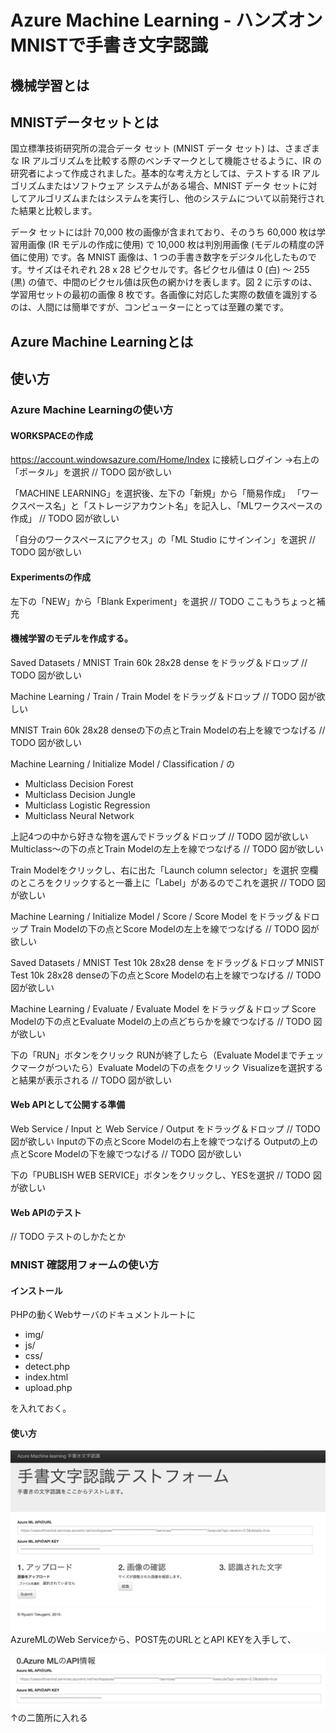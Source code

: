 Azure Machine Learning - ハンズオン MNISTで手書き文字認識
=============

## 機械学習とは


## MNISTデータセットとは
国立標準技術研究所の混合データ セット (MNIST データ セット) は、さまざまな IR アルゴリズムを比較する際のベンチマークとして機能させるように、IR の研究者によって作成されました。基本的な考え方としては、テストする IR アルゴリズムまたはソフトウェア システムがある場合、MNIST データ セットに対してアルゴリズムまたはシステムを実行し、他のシステムについて以前発行された結果と比較します。

データ セットには計 70,000 枚の画像が含まれており、そのうち 60,000 枚は学習用画像 (IR モデルの作成に使用) で 10,000 枚は判別用画像 (モデルの精度の評価に使用) です。各 MNIST 画像は、1 つの手書き数字をデジタル化したものです。サイズはそれぞれ 28 x 28 ピクセルです。各ピクセル値は 0 (白) ～ 255 (黒) の値で、中間のピクセル値は灰色の網かけを表します。図 2 に示すのは、学習用セットの最初の画像 8 枚です。各画像に対応した実際の数値を識別するのは、人間には簡単ですが、コンピューターにとっては至難の業です。

## Azure Machine Learningとは






## 使い方
### Azure Machine Learningの使い方

#### WORKSPACEの作成

https://account.windowsazure.com/Home/Index
に接続しログイン
→右上の「ポータル」を選択
  // TODO 図が欲しい


「MACHINE LEARNING」を選択後、左下の「新規」から「簡易作成」
「ワークスペース名」と「ストレージアカウント名」を記入し、「MLワークスペースの作成」
  // TODO 図が欲しい

「自分のワークスペースにアクセス」の「ML Studio にサインイン」を選択
  // TODO 図が欲しい


#### Experimentsの作成

左下の「NEW」から「Blank Experiment」を選択
  // TODO ここもうちょっと補充
 
#### 機械学習のモデルを作成する。

Saved Datasets / MNIST Train 60k 28x28 dense をドラッグ＆ドロップ
  // TODO 図が欲しい

Machine Learning / Train / Train Model をドラッグ＆ドロップ
  // TODO 図が欲しい

MNIST Train 60k 28x28 denseの下の点とTrain Modelの右上を線でつなげる
  // TODO 図が欲しい

Machine Learning / Initialize Model / Classification / の

+ Multiclass Decision Forest
+ Multiclass Decision Jungle
+ Multiclass Logistic Regression
+ Multiclass Neural Network
 
上記4つの中から好きな物を選んでドラッグ＆ドロップ
  // TODO 図が欲しい
Multiclass〜の下の点とTrain Modelの左上を線でつなげる
  // TODO 図が欲しい


Train Modelをクリックし、右に出た「Launch column selector」を選択
空欄のところをクリックすると一番上に「Label」があるのでこれを選択
  // TODO 図が欲しい

Machine Learning / Initialize Model / Score / Score Model をドラッグ＆ドロップ
Train Modelの下の点とScore Modelの左上を線でつなげる
  // TODO 図が欲しい

Saved Datasets / MNIST Test 10k 28x28 dense をドラッグ＆ドロップ
MNIST Test 10k 28x28 denseの下の点とScore Modelの右上を線でつなげる
  // TODO 図が欲しい

Machine Learning / Evaluate / Evaluate Model をドラッグ＆ドロップ
Score Modelの下の点とEvaluate Modelの上の点どちらかを線でつなげる
  // TODO 図が欲しい

下の「RUN」ボタンをクリック
RUNが終了したら（Evaluate Modelまでチェックマークがついたら）Evaluate Modelの下の点をクリック
Visualizeを選択すると結果が表示される
  // TODO 図が欲しい

#### Web APIとして公開する準備

Web Service / Input と
Web Service / Output をドラッグ＆ドロップ
  // TODO 図が欲しい
Inputの下の点とScore Modelの右上を線でつなげる
Outputの上の点とScore Modelの下を線でつなげる
  // TODO 図が欲しい


下の「PUBLISH WEB SERVICE」ボタンをクリックし、YESを選択
  // TODO 図が欲しい

#### Web APIのテスト
  // TODO テストのしかたとか




### MNIST 確認用フォームの使い方



#### インストール
PHPの動くWebサーバのドキュメントルートに

+ img/
+ js/
+ css/
+ detect.php
+ index.html
+ upload.php

を入れておく。

#### 使い方

![AzureML MNIST 確認フォーム](README.img/azureml-mnist-form.png)
AzureMLのWeb Serviceから、POST先のURLととAPI KEYを入手して、

![Azure ML Web API の情報入力](README.img/azureml-APIInfomation.png)
↑の二箇所に入れる

